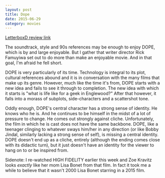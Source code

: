 ```yaml
---
layout: post
title: Dope 
date: 2015-06-29
category: movies
---
```

 
[LetterboxD review link](http://letterboxd.com/samarthbhaskar/film/dope-2015/)

 The soundtrack, style and 90s references may be enough to enjoy DOPE, which is by and large enjoyable. But I gather that writer director Rick Famuyiwa set out to do more than make an enjoyable movie. And in that goal, I'm afraid he fell short. 

DOPE is very particularly of its time. Technology is integral to its plot, cultural references abound and it is in conversation with the many films that make up its genre. However, much like the time it's from, DOPE starts with a new idea and fails to see it through to completion. The new idea with which it starts is "what is life like for a geek in Englewood?" After that however, it falls into a morass of subplots, side-characters and a scattershot tone. 

Oddly enough, DOPE's central character has a strong sense of identity. He knows who he is. And he continues to be himself in the midst of a lot of pressure to change. He comes out strongly against cliche. Unfortunately, the film in which he is cast does not have the same backbone. DOPE, like a teenager clinging to whatever sways him/her in any direction (or like Bobby Jindal, similarly lacking a strong sense of self), is missing a central identity. DOPE doesn't end up as a cliche, entirely (although the ending comes close with its didactic turn), but it just doesn't have an identity for the viewer to hang on to or be inspired from.

Sidenote: I re-watched HIGH FIDELITY earlier this week and Zoe Kravitz looks _exactly_ like her mom Lisa Bonet from that film. In fact it took me a while to believe that it wasn't 2000 Lisa Bonet starring in a 2015 film.
